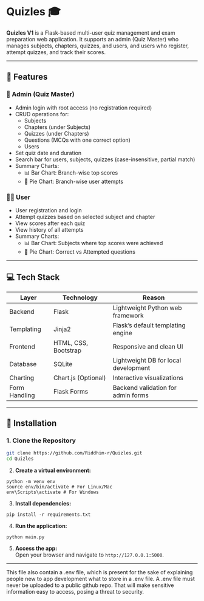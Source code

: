 # Quizles 🎓

**Quizles V1** is a Flask-based multi-user quiz management and exam preparation web application. It supports an admin (Quiz Master) who manages subjects, chapters, quizzes, and users, and users who register, attempt quizzes, and track their scores.

---

## 🔑 Features

### 👑 Admin (Quiz Master)
- Admin login with root access (no registration required)
- CRUD operations for:
  - Subjects
  - Chapters (under Subjects)
  - Quizzes (under Chapters)
  - Questions (MCQs with one correct option)
  - Users
- Set quiz date and duration
- Search bar for users, subjects, quizzes (case-insensitive, partial match)
- Summary Charts:
  - 📊 Bar Chart: Branch-wise top scores
  - 🥧 Pie Chart: Branch-wise user attempts

### 🙋‍♂️ User
- User registration and login
- Attempt quizzes based on selected subject and chapter
- View scores after each quiz
- View history of all attempts
- Summary Charts:
  - 📊 Bar Chart: Subjects where top scores were achieved
  - 🥧 Pie Chart: Correct vs Attempted questions

---

## 💻 Tech Stack

| Layer        | Technology      | Reason |
|--------------|------------------|--------|
| Backend      | Flask             | Lightweight Python web framework |
| Templating   | Jinja2            | Flask’s default templating engine |
| Frontend     | HTML, CSS, Bootstrap | Responsive and clean UI |
| Database     | SQLite            | Lightweight DB for local development |
| Charting     | Chart.js (Optional) | Interactive visualizations |
| Form Handling| Flask Forms       | Backend validation for admin forms |

---

## 🚀 Installation

### 1. Clone the Repository
```bash
git clone https://github.com/Riddhim-r/Quizles.git
cd Quizles
```

2. **Create a virtual environment:**  
```
python -m venv env
source env/bin/activate # For Linux/Mac
env\Scripts\activate # For Windows
```

3. **Install dependencies:**  
```
pip install -r requirements.txt
```

4. **Run the application:**  
```
python main.py
```

5. **Access the app:**  
Open your browser and navigate to `http://127.0.0.1:5000`. 

---

This file also contain a .env file, which is present for the sake of explaining people new to app development what to store in a .env file. 
A .env file must never be uploaded to a public github repo. That will make sensitive information easy to access, posing a threat to security. 
